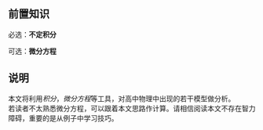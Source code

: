 ## 前置知识

必选：**不定积分**

可选：**微分方程**

## 说明

本文将利用*积分*，*微分方程*等工具，对高中物理中出现的若干模型做分析。  
若读者不太熟悉微分方程，可以跟着本文思路作计算。请相信阅读本文不存在智力障碍，重要的是从例子中学习技巧。